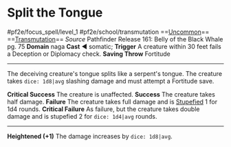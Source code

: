 # Split the Tongue
#pf2e/focus_spell/level_1 #pf2e/school/transmutation 
==[Uncommon](Uncommon.md)== ==[Transmutation](Transmutation.md)==
*Source* Pathfinder Release 161: Belly of the Black Whale pg. 75
**Domain** naga
**Cast** ◄ somatic; **Trigger** A creature within 30 feet fails a Deception or Diplomacy check.
**Saving Throw** Fortitude

---
The deceiving creature's tongue splits like a serpent's tongue. The creature takes `dice: 1d8|avg` slashing damage and must attempt a Fortitude save.

**Critical Success** The creature is unaffected.
**Success** The creature takes half damage.
**Failure** The creature takes full damage and is [Stupefied](Stupefied.md) 1 for 1d4 rounds.
**Critical Failure** As failure, but the creature takes double damage and is stupefied 2 for `dice: 1d4|avg` rounds.

<hr>

**Heightened (+1)** The damage increases by `dice: 1d8|avg`.